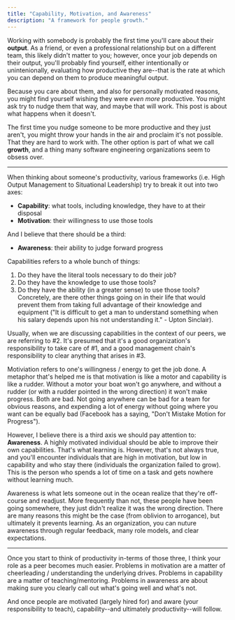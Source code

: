 ```yaml
---
title: "Capability, Motivation, and Awareness"
description: "A framework for people growth."
---
```


Working with somebody is probably the first time you'll care about their **output**. As a friend, or even a professional relationship but on a different team, this likely didn't matter to you; however, once your job depends on their output, you'll probably find yourself, either intentionally or unintenionally, evaluating how productive they are--that is the rate at which you can depend on them to produce meaningful output.

Because you care about them, and also for personally motivated reasons, you might find yourself wishing they were _even more_ productive. You might ask try to nudge them that way, and maybe that will work. This post is about what happens when it doesn't.

The first time you nudge someone to be more productive and they just aren't, you might throw your hands in the air and proclaim it's not possible. That they are hard to work with. The other option is part of what we call **growth**, and a thing many software engineering organizations seem to obsess over.

---

When thinking about someone's productivity, various frameworks (i.e. High Output Management to Situational Leadership) try to break it out into two axes:

- **Capability**: what tools, including knowledge, they have to at their disposal
- **Motivation**: their willingness to use those tools

And I believe that there should be a third:

- **Awareness**: their ability to judge forward progress

Capabilities refers to a whole bunch of things:

1. Do they have the literal tools necessary to do their job?
2. Do they have the knowledge to use those tools?
3. Do they have the ability (in a greater sense) to use those tools? Concretely, are there other things going on in their life that would prevent them from taking full advantage of their knowledge and equipment ("It is difficult to get a man to understand something when his salary depends upon his not understanding it." - Upton Sinclair).

Usually, when we are discussing capabilities in the context of our peers, we are referring to #2. It's presumed that it's a good organization's responsibility to take care of #1, and a good management chain's responsibility to clear anything that arises in #3.

Motiviation refers to one's willingness / energy to get the job done. A metaphor that's helped me is that motivation is like a motor and capability is like a rudder. Without a motor your boat won't go anywhere, and without a rudder (or with a rudder pointed in the wrong direction) it won't make progress. Both are bad. Not going anywhere can be bad for a team for obvious reasons, and expending a lot of energy without going where you want can be equally bad (Facebook has a saying, "Don't Mistake Motion for Progress").

However, I believe there is a third axis we should pay attention to: **Awareness**. A highly motivated individual should be able to improve their own capabilities. That's what learning is. However, that's not always true, and you'll encounter individuals that are high in motivation, but low in capability and who stay there (individuals the organization failed to grow). This is the person who spends a lot of time on a task and gets nowhere without learning much.

Awareness is what lets someone out in the ocean realize that they're off-course and readjust. More frequently than not, these people have been going somewhere, they just didn't realize it was the wrong direction. There are many reasons this might be the case (from oblivion to arrogance), but ultimately it prevents learning. As an organization, you can nuture awareness through regular feedback, many role models, and clear expectations.

---

Once you start to think of productivity in-terms of those three, I think your role as a peer becomes much easier. Problems in motivation are a matter of cheerleading / understanding the underlying drives. Problems in capability are a matter of teaching/mentoring. Problems in awareness are about making sure you clearly call out what's going well and what's not.

And once people are motivated (largely hired for) and aware (your responsibility to teach), capability--and ultimately productivity--will follow.
